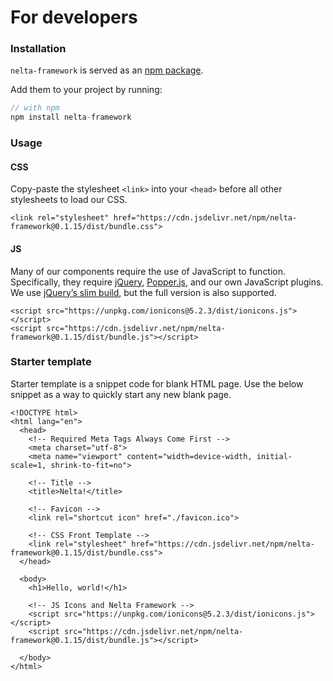 # For developers

### Installation

`nelta-framework` is served as an [npm package](https://www.npmjs.com/package/nelta-framework).

Add them to your project by running:

```javascript
// with npm
npm install nelta-framework
```

### Usage

#### CSS

Copy-paste the stylesheet `<link>` into your `<head>` before all other stylesheets to load our CSS.

```markup
<link rel="stylesheet" href="https://cdn.jsdelivr.net/npm/nelta-framework@0.1.15/dist/bundle.css">
```

#### JS

Many of our components require the use of JavaScript to function. Specifically, they require [jQuery](https://jquery.com/), [Popper.js](https://popper.js.org/), and our own JavaScript plugins. We use [jQuery’s slim build](https://blog.jquery.com/2016/06/09/jquery-3-0-final-released/), but the full version is also supported.

```markup
<script src="https://unpkg.com/ionicons@5.2.3/dist/ionicons.js"></script>
<script src="https://cdn.jsdelivr.net/npm/nelta-framework@0.1.15/dist/bundle.js"></script>
```

### Starter template <a id="starter-template"></a>

Starter template is a snippet code for blank HTML page. Use the below snippet as a way to quickly start any new blank page.

```markup
<!DOCTYPE html>
<html lang="en">
  <head>
    <!-- Required Meta Tags Always Come First -->
    <meta charset="utf-8">
    <meta name="viewport" content="width=device-width, initial-scale=1, shrink-to-fit=no">

    <!-- Title -->
    <title>Nelta!</title>

    <!-- Favicon -->
    <link rel="shortcut icon" href="./favicon.ico">
    
    <!-- CSS Front Template -->
    <link rel="stylesheet" href="https://cdn.jsdelivr.net/npm/nelta-framework@0.1.15/dist/bundle.css">
  </head>

  <body>
    <h1>Hello, world!</h1>

    <!-- JS Icons and Nelta Framework -->
    <script src="https://unpkg.com/ionicons@5.2.3/dist/ionicons.js"></script>
    <script src="https://cdn.jsdelivr.net/npm/nelta-framework@0.1.15/dist/bundle.js"></script>

  </body>
</html>
```

